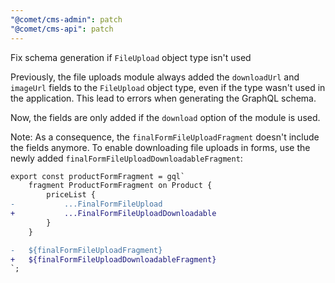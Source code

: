```yaml
---
"@comet/cms-admin": patch
"@comet/cms-api": patch
---
```


Fix schema generation if `FileUpload` object type isn't used

Previously, the file uploads module always added the `downloadUrl` and `imageUrl` fields to the `FileUpload` object type, even if the type wasn't used in the application.
This lead to errors when generating the GraphQL schema.

Now, the fields are only added if the `download` option of the module is used.

Note: As a consequence, the `finalFormFileUploadFragment` doesn't include the fields anymore.
To enable downloading file uploads in forms, use the newly added `finalFormFileUploadDownloadableFragment`:

```diff
export const productFormFragment = gql`
    fragment ProductFormFragment on Product {
        priceList {
-           ...FinalFormFileUpload
+           ...FinalFormFileUploadDownloadable
        }
    }

-   ${finalFormFileUploadFragment}
+   ${finalFormFileUploadDownloadableFragment}
`;
```
